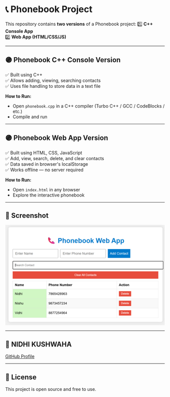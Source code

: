 # 📞 Phonebook Project

This repository contains **two versions** of a Phonebook project:
1️⃣ **C++ Console App**  
2️⃣ **Web App (HTML/CSS/JS)**  

---

## 🟣 Phonebook C++ Console Version
✅ Built using C++  
✅ Allows adding, viewing, searching contacts  
✅ Uses file handling to store data in a text file  

**How to Run:**  
- Open `phonebook.cpp` in a C++ compiler (Turbo C++ / GCC / CodeBlocks / etc.)  
- Compile and run

---

## 🟣 Phonebook Web App Version
✅ Built using HTML, CSS, JavaScript  
✅ Add, view, search, delete, and clear contacts  
✅ Data saved in browser's localStorage  
✅ Works offline — no server required  

**How to Run:**  
- Open `index.html` in any browser  
- Explore the interactive phonebook

---

## 📸 Screenshot
![Phonebook Web App Screenshot](Screenshot.png)

---

## 👤 NIDHI KUSHWAHA  
[GitHub Profile](https://github.com/Nishuthaku)

---

## 📝 License
This project is open source and free to use.
